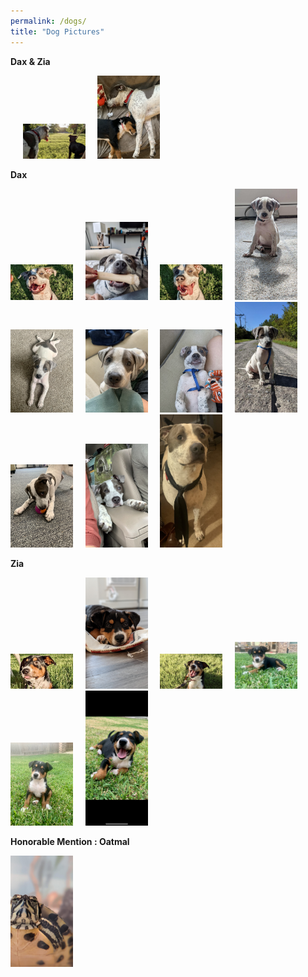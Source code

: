 ```yaml
---
permalink: /dogs/
title: "Dog Pictures"
---
```


**Dax & Zia**

&nbsp;&nbsp;&nbsp;&nbsp;
<img class="img" src="../assets/images/pups1.jpg" width="100px">&nbsp;&nbsp;&nbsp;&nbsp;
<img class="img" src="../assets/images/pups2.jpg" width="100px">&nbsp;&nbsp;&nbsp;&nbsp;
&nbsp;&nbsp;&nbsp;&nbsp;


**Dax**

<img class="img" src="../assets/images/Dax1.JPG" width="100px">&nbsp;&nbsp;&nbsp;&nbsp;
<img class="img" src="../assets/images/Dax2.JPG" width="100px">&nbsp;&nbsp;&nbsp;&nbsp;
<img class="img" src="../assets/images/Dax3.JPG" width="100px">&nbsp;&nbsp;&nbsp;&nbsp;
<img class="img" src="../assets/images/Dax4.JPG" width="100px">&nbsp;&nbsp;&nbsp;&nbsp;
<img class="img" src="../assets/images/Dax5.jpg" width="100px">&nbsp;&nbsp;&nbsp;&nbsp;
<img class="img" src="../assets/images/Dax6.jpg" width="100px">&nbsp;&nbsp;&nbsp;&nbsp;
<img class="img" src="../assets/images/Dax7.jpg" width="100px">&nbsp;&nbsp;&nbsp;&nbsp;
<img class="img" src="../assets/images/Dax8.JPG" width="100px">&nbsp;&nbsp;&nbsp;&nbsp;
<img class="img" src="../assets/images/Dax9.jpg" width="100px">&nbsp;&nbsp;&nbsp;&nbsp;
<img class="img" src="../assets/images/Dax10.jpg" width="100px">&nbsp;&nbsp;&nbsp;&nbsp;
<img class="img" src="../assets/images/Dax11.jpg" width="100px">&nbsp;&nbsp;&nbsp;&nbsp;
&nbsp;&nbsp;&nbsp;&nbsp;


**Zia**

<img class="img" src="../assets/images/Zia1.JPG" width="100px">&nbsp;&nbsp;&nbsp;&nbsp;
<img class="img" src="../assets/images/Zia2.JPG" width="100px">&nbsp;&nbsp;&nbsp;&nbsp;
<img class="img" src="../assets/images/Zia3.jpg" width="100px">&nbsp;&nbsp;&nbsp;&nbsp;
<img class="img" src="../assets/images/Zia4.JPEG" width="100px">&nbsp;&nbsp;&nbsp;&nbsp;
<img class="img" src="../assets/images/Zia5.JPEG" width="100px">&nbsp;&nbsp;&nbsp;&nbsp;
<img class="img" src="../assets/images/Zia6.JPEG" width="100px">&nbsp;&nbsp;&nbsp;&nbsp;


**Honorable Mention : Oatmal**

<img class="img" src="../assets/images/Oatmeal.JPG" width="100px">&nbsp;&nbsp;&nbsp;&nbsp;